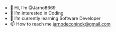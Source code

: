 - 👋 Hi, I’m @Jarno8669
- 👀 I’m interested in Coding
- 🌱 I’m currently learning Software Developer
- 📫 How to reach me jarnodeconinck@gmail.com

<!---
Jarno8669/Jarno8669 is a ✨ special ✨ repository because its `README.md` (this file) appears on your GitHub profile.
You can click the Preview link to take a look at your changes.
--->

